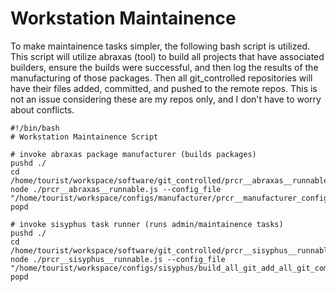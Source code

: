 # Workstation Maintainence

To make maintainence tasks simpler, the following bash script is utilized.  This script will utilize abraxas (tool) to build all projects that have associated builders, ensure the builds were successful, and then log the results of the manufacturing of those packages.  Then all git_controlled repositories will have their files added, committed, and pushed to the remote repos.  This is not an issue considering these are my repos only, and I don't have to worry about conflicts.

```
#!/bin/bash
# Workstation Maintainence Script

# invoke abraxas package manufacturer (builds packages)
pushd ./
cd /home/tourist/workspace/software/git_controlled/prcr__abraxas__runnable/
node ./prcr__abraxas__runnable.js --config_file "/home/tourist/workspace/configs/manufacturer/prcr__manufacturer_config.json"
popd

# invoke sisyphus task runner (runs admin/maintainence tasks)
pushd ./
cd /home/tourist/workspace/software/git_controlled/prcr__sisyphus__runnable/
node ./prcr__sisyphus__runnable.js --config_file "/home/tourist/workspace/configs/sisyphus/build_all_git_add_all_git_commit_all_git_push_all.sisyphus.js"
popd

```
